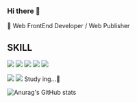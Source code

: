 ### Hi there 👋

🌱 Web FrontEnd Developer / Web Publisher 

## SKILL
<img src="https://img.shields.io/badge/HTML5-E34F26?style=flat-square&logo=HTML5&logoColor=FFF"> <img src="https://img.shields.io/badge/CSS3-1572B6?style=flat-square&logo=CSS3&logoColor=fff"> <img src="https://img.shields.io/badge/JavaScript-191A1B?style=flat-square&logo=JavaScript&logoColor=F7DF1E"> <img src="https://img.shields.io/badge/React-191A1B?style=flat-square&logo=React&logoColor=61DAFB"> <img src="https://img.shields.io/badge/Redux-764ABC?style=flat-square&logo=Redux&logoColor=#fff"> 

<img src="https://img.shields.io/badge/TypeScript-3178C6?style=flat-square&logo=TypeScript&logoColor=fff"> <img src="https://img.shields.io/badge/next.js-FF6600?style=flat-square&logo=next.js&logoColor=000"> Study ing...🤔

<!--
- 🔭 I’m currently working on ...
- 🌱 I’m currently learning ...
- 👯 I’m looking to collaborate on ...
- 🤔 I’m looking for help with ...
- 💬 Ask me about ...
- 📫 How to reach me: ...
- 😄 Pronouns: ...
- ⚡ Fun fact: ...
-->
![Anurag's GitHub stats](https://github-readme-stats.vercel.app/api?username=smilk5u&show_icons=true&theme=radical)
